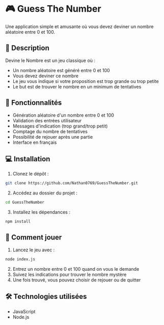 # 🎮 Guess The Number

Une application simple et amusante où vous devez deviner un nombre aléatoire entre 0 et 100.

## 📝 Description

Devine le Nombre est un jeu classique où :

- Un nombre aléatoire est généré entre 0 et 100
- Vous devez deviner ce nombre
- Le jeu vous indique si votre proposition est trop grande ou trop petite
- Le but est de trouver le nombre en un minimum de tentatives

## 🚀 Fonctionnalités

- Génération aléatoire d'un nombre entre 0 et 100
- Validation des entrées utilisateur
- Messages d'indication (trop grand/trop petit)
- Comptage du nombre de tentatives
- Possibilité de rejouer après une partie
- Interface en français

## 💻 Installation

1. Clonez le dépôt :

```bash
git clone https://github.com/Nathan0769/GuessTheNumber.git
```

2. Accédez au dossier du projet :

```bash
cd GuessTheNumber
```

3. Installez les dépendances :

```bash
npm install
```

## 🎯 Comment jouer

1. Lancez le jeu avec :

```bash
node index.js
```

2. Entrez un nombre entre 0 et 100 quand on vous le demande
3. Suivez les indications pour trouver le nombre mystère
4. Une fois trouvé, vous pouvez choisir de rejouer ou de quitter

## 🛠️ Technologies utilisées

- JavaScript
- Node.js
